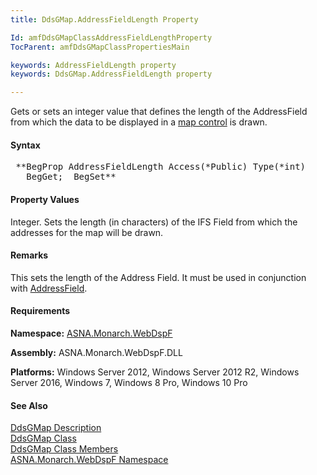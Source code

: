 ```yaml
---
title: DdsGMap.AddressFieldLength Property

Id: amfDdsGMapClassAddressFieldLengthProperty
TocParent: amfDdsGMapClassPropertiesMain

keywords: AddressFieldLength property
keywords: DdsGMap.AddressFieldLength property

---
```


Gets or sets an integer value that defines the length of the AddressField from which the data to be displayed in a [map control](amfDdsGMapClass.html) is drawn.

#### Syntax
<pre class="prettyprint"> **BegProp AddressFieldLength Access(*Public) Type(*int)
   BegGet;  BegSet** </pre>

#### Property Values
Integer. Sets the length (in characters) of the IFS Field from which the addresses for the map will be drawn. 

#### Remarks
This sets the length of the Address Field. It must be used in conjunction with [AddressField](amfDdsGMapClassAddressFieldProperty.html).

#### Requirements
**Namespace:** [ASNA.Monarch.WebDspF](amfWebDspFNamespace.html)

**Assembly:** ASNA.Monarch.WebDspF.DLL

**Platforms:** Windows Server 2012, Windows Server 2012 R2, Windows Server 2016, Windows 7, Windows 8 Pro, Windows 10 Pro

#### See Also
[DdsGMap Description](amfUnderstandingMaps.html)<br /> [ DdsGMap Class](amfDdsGMapClass.html) <br /> [ DdsGMap Class Members](amfDdsGMapClassMembers.html) <br /> [ ASNA.Monarch.WebDspF Namespace](amfWebDspFNamespace.html) 
